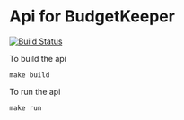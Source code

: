 # Api for BudgetKeeper

[![Build Status](https://circleci.com/gh/GeorgiStavrev/budgetkeeper-api.svg?&style=shield&circle-token=c1b7b3063f23c52db8cdbf7812d850cdba2d1c81)](https://circleci.com/gh/GeorgiStavrev/budgetkeeper-api)


To build the api
```
make build
```

To run the api
```
make run
```